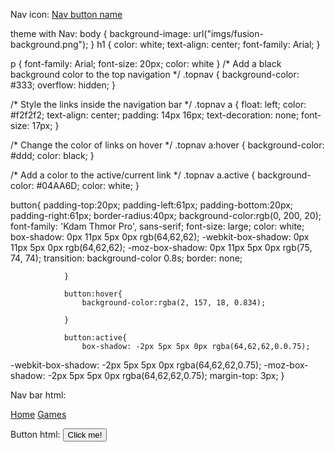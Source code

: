 Nav icon: <a href="Link">Nav button name</a>

theme with Nav:
body {
    background-image: url("imgs/fusion-background.png");
  }
  h1 {
    color: white;
    text-align: center;
    font-family: Arial;
  }
  
  p {
    font-family: Arial;
    font-size: 20px;
    color: white
  }
  /* Add a black background color to the top navigation */
.topnav {
  background-color: #333;
  overflow: hidden;
}

/* Style the links inside the navigation bar */
.topnav a {
  float: left;
  color: #f2f2f2;
  text-align: center;
  padding: 14px 16px;
  text-decoration: none;
  font-size: 17px;
}

/* Change the color of links on hover */
.topnav a:hover {
  background-color: #ddd;
  color: black;
}

/* Add a color to the active/current link */
.topnav a.active {
  background-color: #04AA6D;
  color: white;
}

button{
                    padding-top:20px;
                    padding-left:61px;
                    padding-bottom:20px;
                    padding-right:61px;
                    border-radius:40px;
                    background-color:rgb(0, 200, 20);
                    font-family: 'Kdam Thmor Pro', sans-serif;
                    font-size: large;
                    color: white;
                    box-shadow: 0px 11px 5px 0px rgb(64,62,62);
-webkit-box-shadow: 0px 11px 5px 0px rgb(64,62,62);
-moz-box-shadow: 0px 11px 5px 0px rgb(75, 74, 74);
                    transition: background-color 0.8s;
                    border: none;
                
                    

                }

                button:hover{
                    background-color:rgba(2, 157, 18, 0.834);
                    
                }

                button:active{
                    box-shadow: -2px 5px 5px 0px rgba(64,62,62,0.0.75);
-webkit-box-shadow: -2px 5px 5px 0px rgba(64,62,62,0.75);
-moz-box-shadow: -2px 5px 5px 0px rgba(64,62,62,0.75);
                  margin-top: 3px;
                }

Nav bar html:
<div class="topnav">
            <a href="index.html">Home</a>
            <a href="games/Index.html">Games</a>
          </div>

Button html:
<a href="https://www.youtube.com/watch?v=Yb6dZ1IFlKc" target="_blank">
            <button>
                    Click me!
            </button>